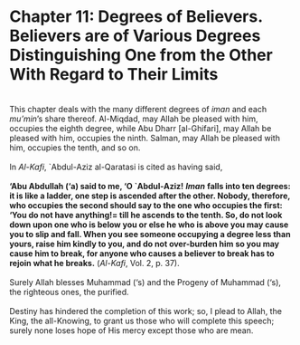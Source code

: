 Chapter 11: Degrees of Believers. Believers are of Various Degrees Distinguishing One from the Other With Regard to Their Limits
================================================================================================================================

   
 This chapter deals with the many different degrees of *iman* and each
*mu’min*’s share thereof. Al-Miqdad, may Allah be pleased with him,
occupies the eighth degree, while Abu Dharr [al-Ghifari], may Allah be
pleased with him, occupies the ninth. Salman, may Allah be pleased with
him, occupies the tenth, and so on.  
    
 In *Al-Kafi*, \`Abdul-Aziz al-Qaratasi is cited as having said,  
    
**‘Abu Abdullah (‘a) said to me, ‘O \`Abdul-Aziz!** ***Iman*** **falls
into ten degrees: it is like a ladder, one step is ascended after the
other. Nobody, therefore, who occupies the second should say to the one
who occupies the first: ‘You do not have anything!= till he ascends to
the tenth. So, do not look down upon one who is below you or else he who
is above you may cause you to slip and fall. When you see someone
occupying a degree less than yours, raise him kindly to you, and do not
over-burden him so you may cause him to break, for anyone who causes a
believer to break has to rejoin what he breaks.** (*Al-Kafi*, Vol. 2, p.
37).  
    
 Surely Allah blesses Muhammad (‘s) and the Progeny of Muhammad (‘s),
the righteous ones, the purified.  
    
 Destiny has hindered the completion of this work; so, I plead to Allah,
the King, the all-Knowing, to grant us those who will complete this
speech; surely none loses hope of His mercy except those who are mean.  
  


